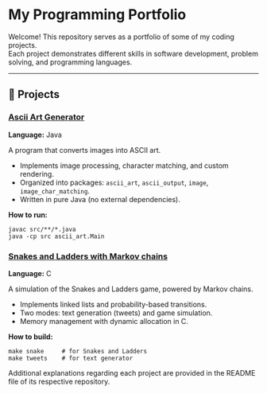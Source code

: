 # My Programming Portfolio

Welcome! This repository serves as a portfolio of some of my coding projects.  
Each project demonstrates different skills in software development, problem solving, and programming languages.  

---

## 🚀 Projects

### [Ascii Art Generator](https://github.com/idanHir/AsciiArt)
**Language:** Java  

A program that converts images into ASCII art.  
- Implements image processing, character matching, and custom rendering.  
- Organized into packages: `ascii_art`, `ascii_output`, `image`, `image_char_matching`.  
- Written in pure Java (no external dependencies).  

**How to run:**  
```
javac src/**/*.java
java -cp src ascii_art.Main
```

### [Snakes and Ladders with Markov chains](https://github.com/idanHir/tweets_generator)
**Language:** C  

A simulation of the Snakes and Ladders game, powered by Markov chains.  
- Implements linked lists and probability-based transitions.
- Two modes: text generation (tweets) and game simulation.
- Memory management with dynamic allocation in C.

**How to build:**  
```
make snake     # for Snakes and Ladders
make tweets    # for text generator
```
Additional explanations regarding each project are provided in the README file of its respective repository. 
